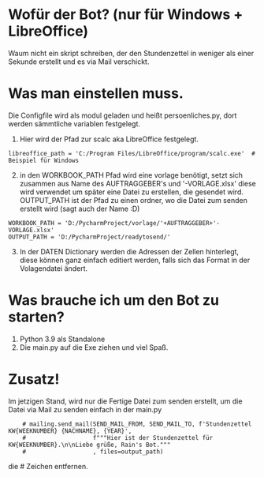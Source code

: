 # Wofür der Bot? (nur für Windows + LibreOffice)
Waum nicht ein skript schreiben, der den Stundenzettel in weniger als einer Sekunde erstellt und es via Mail verschickt.


# Was man einstellen muss.

Die Configfile wird als modul geladen und heißt persoenliches.py, dort werden sämmtliche variablen festgelegt.

1. Hier wird der Pfad zur scalc aka LibreOffice festgelegt.
   
````
libreoffice_path = 'C:/Program Files/LibreOffice/program/scalc.exe'  # Beispiel für Windows
````

2. in den WORKBOOK_PATH Pfad wird eine vorlage benötigt, setzt sich zusammen aus Name des AUFTRAGGEBER's und '-VORLAGE.xlsx'
   diese wird verwendet um später eine Datei zu erstellen, die gesendet wird.
   OUTPUT_PATH ist der Pfad zu einen ordner, wo die Datei zum senden erstellt wird (sagt auch der Name :D)
````
WORKBOOK_PATH = 'D:/PycharmProject/vorlage/'+AUFTRAGGEBER+'-VORLAGE.xlsx'
OUTPUT_PATH = 'D:/PycharmProject/readytosend/'
````

3. In der DATEN Dictionary werden die Adressen der Zellen hinterlegt, diese können ganz einfach editiert werden, falls sich das Format in der Volagendatei ändert.

# Was brauche ich um den Bot zu starten?
1. Python 3.9 als Standalone
2. Die main.py auf die Exe ziehen und viel Spaß.

# Zusatz!
Im jetzigen Stand, wird nur die Fertige Datei zum senden erstellt, um die Datei via Mail zu senden einfach in der main.py 
````
    # mailing.send_mail(SEND_MAIL_FROM, SEND_MAIL_TO, f'Stundenzettel KW{WEEKNUMBER} {NACHNAME}, {YEAR}',
    #                   f"""Hier ist der Stundenzettel für KW{WEEKNUMBER}.\n\nLiebe grüße, Rain's Bot."""
    #                   , files=output_path)
````

die # Zeichen entfernen.
